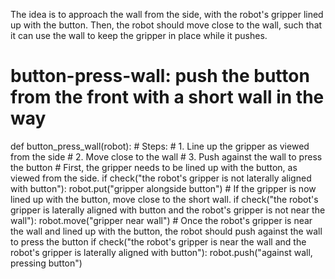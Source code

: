 

The idea is to approach the wall from the side, with the robot's gripper lined up with the button. Then, the robot should move close to the wall, such that it can use the wall to keep the gripper in place while it pushes. 

# button-press-wall: push the button from the front with a short wall in the way
def button_press_wall(robot):
    # Steps:
    #  1. Line up the gripper as viewed from the side
    #  2. Move close to the wall
    #  3. Push against the wall to press the button
    # First, the gripper needs to be lined up with the button, as viewed from the side.
    if check("the robot's gripper is not laterally aligned with button"):
        robot.put("gripper alongside button")
    # If the gripper is now lined up with the button, move close to the short wall.
    if check("the robot's gripper is laterally aligned with button and the robot's gripper is not near the wall"):
        robot.move("gripper near wall")
    # Once the robot's gripper is near the wall and lined up with the button, the robot should push against the wall to press the button
    if check("the robot's gripper is near the wall and the robot's gripper is laterally aligned with button"):
        robot.push("against wall, pressing button")